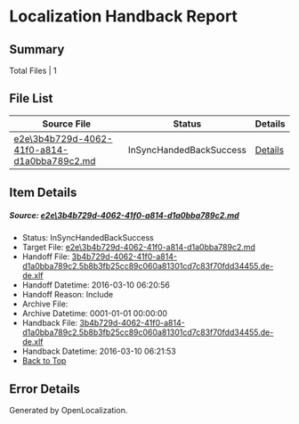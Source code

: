 # <a name='report-top'></a> Localization Handback Report

## Summary
 Total Files | 1

## File List
 Source File | Status | Details 
 ----------- | ------ | ------- 
 [e2e\3b4b729d-4062-41f0-a814-d1a0bba789c2.md](https://github.com/OpenLocalizationTest/oltest/blob/dd34a94cc5284ac3391b1a76d0d2bc4fc1379997/e2e/3b4b729d-4062-41f0-a814-d1a0bba789c2.md) | InSyncHandedBackSuccess | [Details](#f8083460330edd5411353aeae41ad791c5871caf1)

## Item Details
##### <a name='f8083460330edd5411353aeae41ad791c5871caf1'></a> Source: [e2e\3b4b729d-4062-41f0-a814-d1a0bba789c2.md](https://github.com/OpenLocalizationTest/oltest/blob/dd34a94cc5284ac3391b1a76d0d2bc4fc1379997/e2e/3b4b729d-4062-41f0-a814-d1a0bba789c2.md)
* Status: InSyncHandedBackSuccess
* Target File: [e2e\3b4b729d-4062-41f0-a814-d1a0bba789c2.md](https://github.com/OpenLocalizationTestOrg/oltest.de-de/blob/fb97fa489d1a8498b7f1e2ef3962dfe0edb39fe9/e2e/3b4b729d-4062-41f0-a814-d1a0bba789c2.md)
* Handoff File: [3b4b729d-4062-41f0-a814-d1a0bba789c2.5b8b3fb25cc89c060a81301cd7c83f70fdd34455.de-de.xlf](https://github.com/OpenLocalizationTestOrg/olhandoff/blob/53f5576e46b289f5de9b5d29d65801a93275c8e1/ol-handoff/OpenLocalizationTestOrg/oltest.de-de/xinjiang/ht/3b4b729d-4062-41f0-a814-d1a0bba789c2.5b8b3fb25cc89c060a81301cd7c83f70fdd34455.de-de.xlf)
* Handoff Datetime: 2016-03-10 06:20:56
* Handoff Reason: Include
* Archive File: 
* Archive Datetime: 0001-01-01 00:00:00
* Handback File: [3b4b729d-4062-41f0-a814-d1a0bba789c2.5b8b3fb25cc89c060a81301cd7c83f70fdd34455.de-de.xlf](https://github.com/OpenLocalizationTestOrg/olhandback/blob/de3f656c5b8596b4a6804af4b7af7f2fbf04dbb6/ol-handback/OpenLocalizationTestOrg/oltest.de-de/xinjiang/ht/3b4b729d-4062-41f0-a814-d1a0bba789c2.5b8b3fb25cc89c060a81301cd7c83f70fdd34455.de-de.xlf)
* Handback Datetime: 2016-03-10 06:21:53
* [Back to Top](#report-top)


## Error Details

Generated by OpenLocalization.
